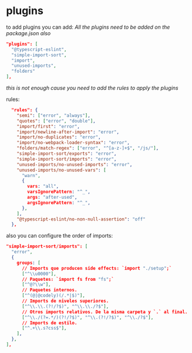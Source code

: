 # plugins
to add plugins you can add:
*All the plugins need to be added on the package.json also*
```json
"plugins": [
  "@typescript-eslint", 
  "simple-import-sort", 
  "import", 
  "unused-imports", 
  "folders"
],
```
*this is not enough cause you need to add the rules to apply the plugins*

rules:

```json
  "rules": {
    "semi": ["error", "always"],
    "quotes": ["error", "double"],
    "import/first": "error",
    "import/newline-after-import": "error",
    "import/no-duplicates": "error",
    "import/no-webpack-loader-syntax": "error",
    "folders/match-regex": ["error", "^[a-z-]+$", "/js/"],
    "simple-import-sort/exports": "error",
    "simple-import-sort/imports": "error",
    "unused-imports/no-unused-imports": "error",
    "unused-imports/no-unused-vars": [
      "warn",
      {
        vars: "all",
        varsIgnorePattern: "^_",
        args: "after-used",
        argsIgnorePattern: "^_",
      },
    ],
    "@typescript-eslint/no-non-null-assertion": "off"
  },
```

also you can configure the order of imports:

```json
"simple-import-sort/imports": [
  "error",
  {
    groups: [
      // Imports que producen side effects: `import "./setup";`
      ["^\\u0000"],
      // Paquetes: `import fs from "fs";`
      ["^@?\\w"],
      // Paquetes internos.
      ["^(@|@codely)(/.*|$)"],
      // Imports de niveles superiores.
      ["^\\.\\.(?!/?$)", "^\\.\\./?$"],
      // Otros imports relativos. De la misma carpeta y `.` al final.
      ["^\\./(?=.*/)(?!/?$)", "^\\.(?!/?$)", "^\\./?$"],
      // Imports de estilo.
      ["^.+\\.s?css$"],
    ],
  },
],
```